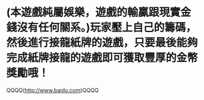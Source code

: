 # (本遊戲純屬娛樂，遊戲的輸贏跟現實金錢沒有任何關系。)玩家壓上自己的籌碼，然後進行接龍紙牌的遊戲，只要最後能夠完成紙牌接龍的遊戲即可獲取豐厚的金幣獎勵哦！

QQQQ(http://www.baidu.com)QQQQ
